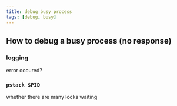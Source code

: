 ```yaml
---
title: debug busy process
tags: [debug, busy]
---
```

## How to debug a busy process (no response) ##

### logging ###
error occured?

### `pstack $PID` ###
whether there are many locks waiting
